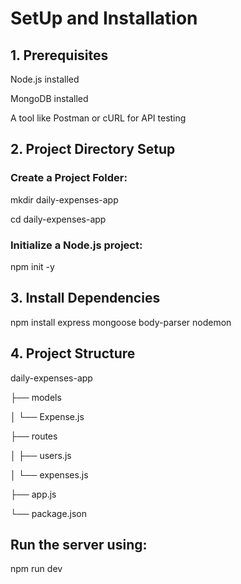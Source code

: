 # SetUp and Installation

## 1. Prerequisites
Node.js installed

MongoDB installed

A tool like Postman or cURL for API testing

## 2. Project Directory Setup
### Create a Project Folder:
mkdir daily-expenses-app

cd daily-expenses-app

### Initialize a Node.js project:
npm init -y

## 3. Install Dependencies
npm install express mongoose body-parser nodemon

## 4. Project Structure
daily-expenses-app

├── models

│   └── Expense.js

├── routes

│   ├── users.js

│   └── expenses.js

├── app.js

└── package.json

## Run the server using:
npm run dev






